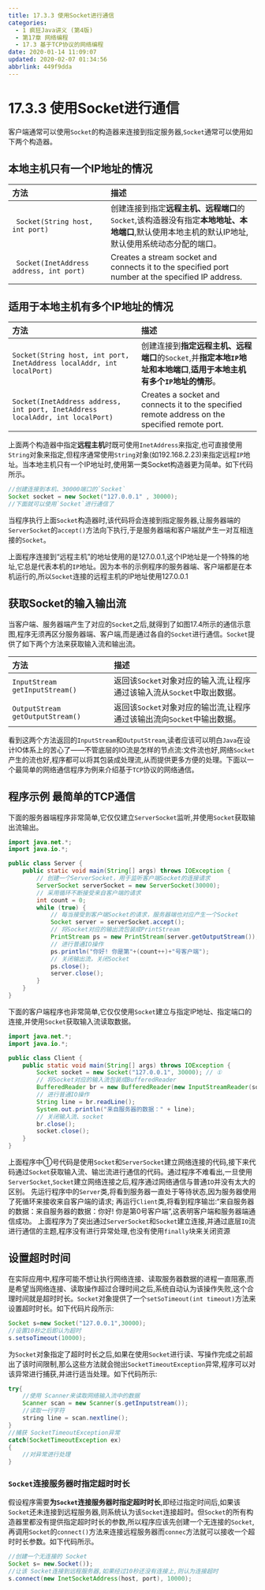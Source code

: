 ```yaml
---
title: 17.3.3 使用Socket进行通信
categories: 
  - 1 疯狂Java讲义 (第4版)
  - 第17章 网络编程
  - 17.3 基于TCP协议的网络编程
date: 2020-01-14 11:09:07
updated: 2020-02-07 01:34:56
abbrlink: 449f9dda
---
```

# 17.3.3 使用Socket进行通信
客户端通常可以使用`Socket`的构造器来连接到指定服务器,`Socket`通常可以使用如下两个构造器。
## 本地主机只有一个IP地址的情况

|方法|描述|
|:--|:--|
|` Socket(String host, int port)`|创建连接到指定**远程主机、远程端口**的`Socket`,该构造器没有指定**本地地址、本地端口**,默认使用本地主机的默认IP地址,默认使用系统动态分配的端口。|
|` Socket(InetAddress address, int port)`|Creates a stream socket and connects it to the specified port number at the specified IP address.|

## 适用于本地主机有多个IP地址的情况

|方法|描述|
|:--|:--|
|`Socket(String host, int port, InetAddress localAddr, int localPort)`|创建连接到**指定远程主机、远程端口**的`Socket`,并**指定本地`IP`地址和本地端口**,**适用于本地主机有多个`IP`地址的情形**。|
|`Socket(InetAddress address, int port, InetAddress localAddr, int localPort)`|Creates a socket and connects it to the specified remote address on the specified remote port.|


上面两个构造器中指定**远程主机**时既可使用`InetAddress`来指定,也可直接使用`String`对象来指定,但程序通常使用`String`对象(如192.168.2.23)来指定远程`IP`地址。当本地主机只有一个IP地址时,使用第一类Socket构造器更为简单。如下代码所示。
```java
//创建连接到本机、30000端口的`Socket`
Socket socket = new Socket("127.0.0.1" , 30000);
//下面就可以使用`Socket`进行通信了
```
当程序执行上面`Socket`构造器时,该代码将会连接到指定服务器,让服务器端的`ServerSocket`的`accept()`方法向下执行,于是服务器端和客户端就产生一对互相连接的`Socket`。

上面程序连接到“远程主机”的地址使用的是127.0.0.1,这个IP地址是一个特殊的地址,它总是代表本机的`IP`地址。因为本书的示例程序的服务器端、客户端都是在本机运行的,所以`Socket`连接的远程主机的IP地址使用127.0.0.1

## 获取Socket的输入输出流
当客户端、服务器端产生了对应的`Socket`之后,就得到了如图17.4所示的通信示意图,程序无须再区分服务器端、客户端,而是通过各自的`Socket`进行通信。`Socket`提供了如下两个方法来获取输入流和输出流。

|方法|描述|
|:--|:--|
|`InputStream getInputStream()`|返回该`Socket`对象对应的输入流,让程序通过该输入流从`Socket`中取出数据。|
|`OutputStream getOutputStream()`|返回该`Socket`对象对应的输岀流,让程序通过该输出流向`Socket`中输出数据。|

看到这两个方法返回的`InputStream`和`OutputStream`,读者应该可以明白`Java`在设计IO体系上的苦心了——不管底层的IO流是怎样的节点流:文件流也好,网络`Socket`产生的流也好,程序都可以将其包装成处理流,从而提供更多方便的处理。下面以一个最简单的网络通信程序为例来介绍基于`TCP`协议的网络通信。
## 程序示例 最简单的TCP通信
下面的服务器端程序非常简单,它仅仅建立`ServerSocket`监听,并使用`Socket`获取输出流输出。
```java
import java.net.*;
import java.io.*;

public class Server {
    public static void main(String[] args) throws IOException {
        // 创建一个ServerSocket，用于监听客户端Socket的连接请求
        ServerSocket serverSocket = new ServerSocket(30000);
        // 采用循环不断接受来自客户端的请求
        int count = 0;
        while (true) {
            // 每当接受到客户端Socket的请求，服务器端也对应产生一个Socket
            Socket server = serverSocket.accept();
            // 将Socket对应的输出流包装成PrintStream
            PrintStream ps = new PrintStream(server.getOutputStream());
            // 进行普通IO操作
            ps.println("你好! 你是第"+(count++)+"号客户端");
            // 关闭输出流，关闭Socket
            ps.close();
            server.close();
        }
    }
}
```
下面的客户端程序也非常简单,它仅仅使用`Socket`建立与指定IP地址、指定端口的连接,并使用`Socket`获取输入流读取数据。
```java
import java.net.*;
import java.io.*;

public class Client {
    public static void main(String[] args) throws IOException {
        Socket socket = new Socket("127.0.0.1", 30000); // ①
        // 将Socket对应的输入流包装成BufferedReader
        BufferedReader br = new BufferedReader(new InputStreamReader(socket.getInputStream()));
        // 进行普通IO操作
        String line = br.readLine();
        System.out.println("来自服务器的数据：" + line);
        // 关闭输入流、socket
        br.close();
        socket.close();
    }
}
```
上面程序中①号代码是使用`Socket`和`ServerSocket`建立网络连接的代码,接下来代码通过`Socket`获取输入流、输岀流进行通信的代码。通过程序不难看出,一旦使用`ServerSocket`,`Socket`建立网络连接之后,程序通过网络通信与普通`IO`并没有太大的区别。
先运行程序中的`Server`类,将看到服务器一直处于等待状态,因为服务器使用了死循环来接收来自客户端的请求;
再运行`Client`类,将看到程序输岀:“来自服务器的数据：来自服务器的数据：你好! 你是第0号客户端”,这表明客户端和服务器端通信成功。
上面程序为了突出通过`ServerSocket`和`Socket`建立连接,并通过底层`IO`流进行通信的主题,程序没有进行异常处理,也没有使用`finally`块来关闭资源
## 设置超时时间
在实际应用中,程序可能不想让执行网络连接、读取服务器数据的进程一直阻塞,而是希望当网络连接、读取操作超过合理时间之后,系统自动认为该操作失败,这个合理时间就是超时时长。`Socket`对象提供了一个`setSoTimeout(int timeout)`方法来设置超时时长。如下代码片段所示:
```java
Socket s=new Socket("127.0.0.1",30000);
//设置10秒之后即认为超时
s.setsoTimeout(10000);
```
为`Socket`对象指定了超时时长之后,如果在使用`Socket`进行读、写操作完成之前超出了该时间限制,那么这些方法就会抛出`SocketTimeoutException`异常,程序可以对该异常进行捕获,并进行适当处理。如下代码所示:
```java
try{
    //使用 Scanner来读取网络输入流中的数据
    Scanner scan = new Scanner(s.getInputstream());
    //读取一行字符
    string line = scan.nextline();
}
//捕获 SocketTimeoutException异常
catch(SocketTimeoutException ex)
{
    //对异常进行处理
}
```
### `Socket`连接服务器时指定超时时长
假设程序需要**为`Socket`连接服务器时指定超时时长**,即经过指定时间后,如果该`Socket`还未连接到远程服务器,则系统认为该`Socket`连接超时。但`Socket`的所有构造器里都没有提供指定超时时长的参数,所以程序应该先创建一个无连接的`Socket`,再调用`Socket`的`connect()`方法来连接远程服务器而`connec`方法就可以接收一个超时时长参数。如下代码所示。
```java
//创建一个无连接的 Socket
Socket s= new.Socket());
//让该 Socket连接到远程服务器,如果经过10秒还没有连接上,则认为连接超时
s.connect(new InetSocketAddress(host, port), 10000);
```

